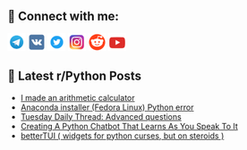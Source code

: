 ## 🔎 Connect with me:
[<img src="https://github.com/bullbesh/bullbesh/blob/main/images/Telegram.png" width="32" height="32" />](https://t.me/bullbesh)
[<img src="https://github.com/bullbesh/bullbesh/blob/main/images/VK.png" width="32" height="32" />](https://vk.com/bullbesh)
[<img src="https://github.com/bullbesh/bullbesh/blob/main/images/Twitter.png" width="32" height="32" />](https://twitter.com/bullbesh1)
[<img src="https://github.com/bullbesh/bullbesh/blob/main/images/Instagram.png" width="32" height="32" />](https://www.instagram.com/bullbesh)
[<img src="https://github.com/bullbesh/bullbesh/blob/main/images/Reddit.png" width="32" height="32" />](https://www.reddit.com/user/bullbesh)
[<img src="https://github.com/bullbesh/bullbesh/blob/main/images/YouTube.png" width="32" height="32" />](https://www.youtube.com/channel/UCtfjRs6uzgq5mfm8S06WTcg)

## 📕 Latest r/Python Posts
<!-- BLOG-POST-LIST:START -->
- [I made an arithmetic calculator](https://www.reddit.com/r/Python/comments/yparo3/i_made_an_arithmetic_calculator/)
- [Anaconda installer &lpar;Fedora Linux&rpar; Python error](https://www.reddit.com/r/Python/comments/yp9r1n/anaconda_installer_fedora_linux_python_error/)
- [Tuesday Daily Thread: Advanced questions](https://www.reddit.com/r/Python/comments/yp5bet/tuesday_daily_thread_advanced_questions/)
- [Creating A Python Chatbot That Learns As You Speak To It](https://www.reddit.com/r/Python/comments/yp4ksv/creating_a_python_chatbot_that_learns_as_you/)
- [betterTUI &lpar; widgets for python curses, but on steroids &rpar;](https://www.reddit.com/r/Python/comments/yp3sjb/bettertui_widgets_for_python_curses_but_on/)
<!-- BLOG-POST-LIST:END -->
